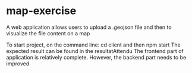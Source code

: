 # map-exercise
A web application allows users to upload a .geojson file and then to visualize the file content on a map 

To start project, on the command line: cd client and then npm start
The expected result can be found in the resultatAttendu
The frontend part of application is relatively complete. However, the backend part needs to be improved
